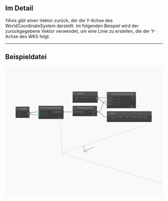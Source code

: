 ## Im Detail
YAxis gibt einen Vektor zurück, der die Y-Achse des WorldCoordinateSystem darstellt. Im folgenden Beispiel wird der zurückgegebene Vektor verwendet, um eine Linie zu erstellen, die der Y-Achse des WKS folgt.
___
## Beispieldatei

![YAxis](./Autodesk.DesignScript.Geometry.CoordinateSystem.YAxis_img.jpg)

